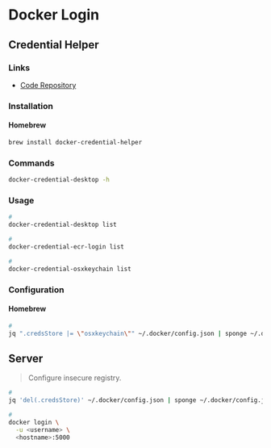 # Docker Login

## Credential Helper

### Links

- [Code Repository](https://github.com/docker/docker-credential-helpers)

### Installation

#### Homebrew

```sh
brew install docker-credential-helper
```

### Commands

```sh
docker-credential-desktop -h
```

### Usage

```sh
#
docker-credential-desktop list

#
docker-credential-ecr-login list

#
docker-credential-osxkeychain list
```

<!--
docker-credential-gcloud
-->

### Configuration

#### Homebrew

```sh
#
jq ".credsStore |= \"osxkeychain\"" ~/.docker/config.json | sponge ~/.docker/config.json
```

## Server

> Configure insecure registry.

```sh
#
jq 'del(.credsStore)' ~/.docker/config.json | sponge ~/.docker/config.json

#
docker login \
  -u <username> \
  <hostname>:5000
```
